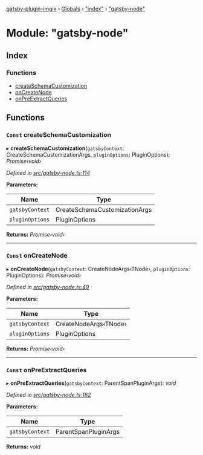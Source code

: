[gatsby-plugin-imgix](../README.md) › [Globals](../globals.md) › ["index"](_index_.md) › ["gatsby-node"](_index_._gatsby_node_.md)

# Module: "gatsby-node"

## Index

### Functions

* [createSchemaCustomization](_index_._gatsby_node_.md#const-createschemacustomization)
* [onCreateNode](_index_._gatsby_node_.md#const-oncreatenode)
* [onPreExtractQueries](_index_._gatsby_node_.md#const-onpreextractqueries)

## Functions

### `Const` createSchemaCustomization

▸ **createSchemaCustomization**(`gatsbyContext`: CreateSchemaCustomizationArgs, `pluginOptions`: PluginOptions): *Promise‹void›*

*Defined in [src/gatsby-node.ts:114](https://github.com/WalltoWall/gatsby-plugin-imgix/blob/e91e6e9/src/gatsby-node.ts#L114)*

**Parameters:**

Name | Type |
------ | ------ |
`gatsbyContext` | CreateSchemaCustomizationArgs |
`pluginOptions` | PluginOptions |

**Returns:** *Promise‹void›*

___

### `Const` onCreateNode

▸ **onCreateNode**(`gatsbyContext`: CreateNodeArgs‹TNode›, `pluginOptions`: PluginOptions): *Promise‹void›*

*Defined in [src/gatsby-node.ts:49](https://github.com/WalltoWall/gatsby-plugin-imgix/blob/e91e6e9/src/gatsby-node.ts#L49)*

**Parameters:**

Name | Type |
------ | ------ |
`gatsbyContext` | CreateNodeArgs‹TNode› |
`pluginOptions` | PluginOptions |

**Returns:** *Promise‹void›*

___

### `Const` onPreExtractQueries

▸ **onPreExtractQueries**(`gatsbyContext`: ParentSpanPluginArgs): *void*

*Defined in [src/gatsby-node.ts:182](https://github.com/WalltoWall/gatsby-plugin-imgix/blob/e91e6e9/src/gatsby-node.ts#L182)*

**Parameters:**

Name | Type |
------ | ------ |
`gatsbyContext` | ParentSpanPluginArgs |

**Returns:** *void*
